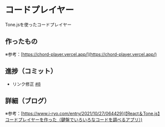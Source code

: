 # コードプレイヤー

Tone.jsを使ったコードプレイヤー

## 作ったもの

※参考：[https://chord-player.vercel.app/](https://chord-player.vercel.app/)

## 進捗（コミット）

- リンク修正 [#8](https://github.com/ryo-i/chord-player/issues/8)

## 詳細（ブログ）

※参考：[https://www.i-ryo.com/entry/2021/10/27/064429](【React＆Tone.js】コードプレイヤーを作った（鍵盤でいろいろなコードを調べるアプリ）)